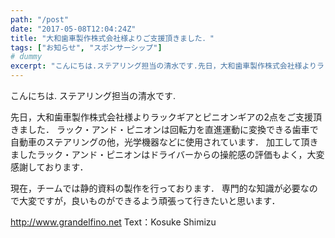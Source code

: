 ```yaml
---
path: "/post"
date: "2017-05-08T12:04:24Z"
title: "大和歯車製作株式会社様よりご支援頂きました．"
tags: ["お知らせ", "スポンサーシップ"]
# dummy
excerpt: "こんにちは.ステアリング担当の清水です.先日，大和歯車製作株式会社様よりラックギアとピニオンギアの2点をご支援頂きました．ラック・アンド・ピニオンは回転力を直進運動に変換できる歯車で自動車のステアリ..."
---
```


[](08-1.jpg)

こんにちは.
ステアリング担当の清水です.

先日，大和歯車製作株式会社様よりラックギアとピニオンギアの2点をご支援頂きました．
ラック・アンド・ピニオンは回転力を直進運動に変換できる歯車で自動車のステアリングの他，光学機器などに使用されています．
加工して頂きましたラック・アンド・ピニオンはドライバーからの操舵感の評価もよく，大変感謝しております．

現在，チームでは静的資料の製作を行っております．
専門的な知識が必要なので大変ですが，良いものができるよう頑張って行きたいと思います．

http://www.grandelfino.net
Text：Kosuke Shimizu